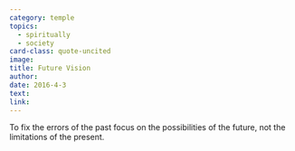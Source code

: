 ```yaml
---
category: temple
topics:
  - spiritually
  - society
card-class: quote-uncited
image:
title: Future Vision
author:
date: 2016-4-3
text:  
link:
---
```

To fix the errors of the past focus on the possibilities of the future, not the limitations of the present.
